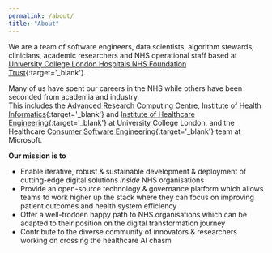 ```yaml
---
permalink: /about/
title: "About"
---
```


We are a team of software engineers, data scientists, algorithm stewards, clinicians, academic researchers and NHS operational staff based 
at [University College London Hospitals NHS Foundation Trust](https://www.uclh.nhs.uk/){:target='_blank'}.  

Many of us have spent our careers in the NHS while others have been seconded from academia and industry.  
This includes the [Advanced Research Computing Centre](https://www.ucl.ac.uk/arc/), [Institute of
Health Informatics](https://www.ucl.ac.uk/health-informatics/){:target='_blank'} and [Institute of Healthcare Engineering](https://www.ucl.ac.uk/healthcare-engineering/){:target='_blank'} 
at University College London, and the Healthcare [Consumer Software Engineering](https://microsoft.github.io/code-with-engineering-playbook/CSE/){:target='_blank'} team
at Microsoft.

**Our mission is to**
- Enable iterative, robust & sustainable development & deployment of cutting-edge digital solutions _inside_ NHS organisations
- Provide an open-source technology & governance platform which allows teams to work higher up the stack where they can focus on improving patient outcomes and health system efficiency
- Offer a well-trodden happy path to NHS organisations which can be adapted to their position on the digital transformation journey
- Contribute to the diverse community of innovators & researchers working on crossing the healthcare AI chasm  

